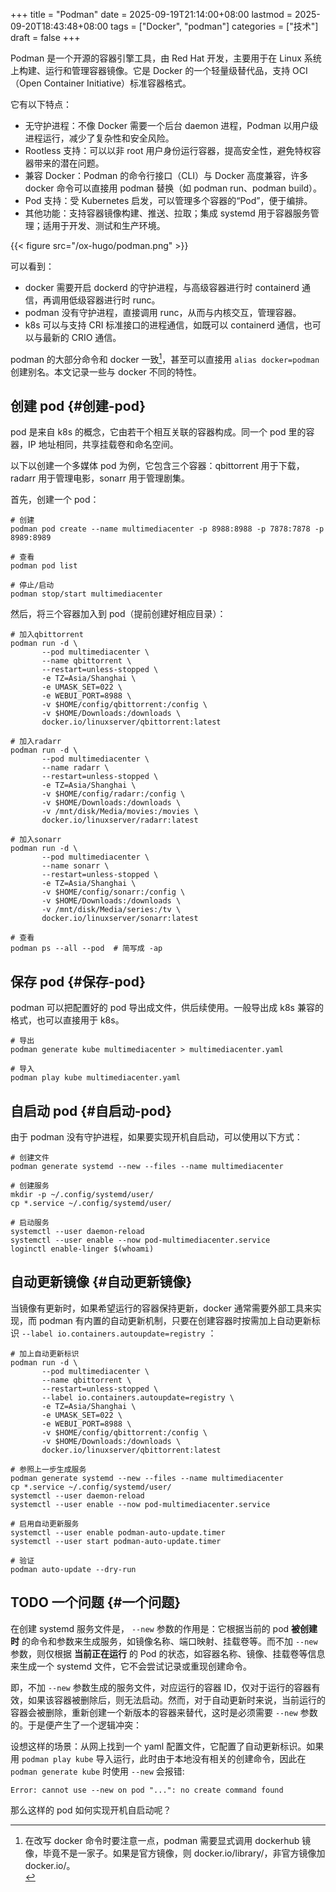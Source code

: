 +++
title = "Podman"
date = 2025-09-19T21:14:00+08:00
lastmod = 2025-09-20T18:43:48+08:00
tags = ["Docker", "podman"]
categories = ["技术"]
draft = false
+++

Podman 是一个开源的容器引擎工具，由 Red Hat 开发，主要用于在 Linux 系统上构建、运行和管理容器镜像。它是 Docker 的一个轻量级替代品，支持 OCI（Open Container Initiative）标准容器格式。 <br/>

它有以下特点： <br/>

-   无守护进程：不像 Docker 需要一个后台 daemon 进程，Podman 以用户级进程运行，减少了复杂性和安全风险。 <br/>
-   Rootless 支持：可以以非 root 用户身份运行容器，提高安全性，避免特权容器带来的潜在问题。 <br/>
-   兼容 Docker：Podman 的命令行接口（CLI）与 Docker 高度兼容，许多 docker 命令可以直接用 podman 替换（如 podman run、podman build）。 <br/>
-   Pod 支持：受 Kubernetes 启发，可以管理多个容器的“Pod”，便于编排。 <br/>
-   其他功能：支持容器镜像构建、推送、拉取；集成 systemd 用于容器服务管理；适用于开发、测试和生产环境。 <br/>

{{< figure src="/ox-hugo/podman.png" >}} <br/>

可以看到： <br/>

-   docker 需要开启 dockerd 的守护进程，与高级容器进行时 containerd 通信，再调用低级容器进行时 runc。 <br/>
-   podman 没有守护进程，直接调用 runc，从而与内核交互，管理容器。 <br/>
-   k8s 可以与支持 CRI 标准接口的进程通信，如既可以 containerd 通信，也可以与最新的 CRIO 通信。 <br/>

podman 的大部分命令和 docker 一致[^1]，甚至可以直接用 `alias docker=podman` 创建别名。本文记录一些与 docker 不同的特性。 <br/>
[^1]: 在改写 docker 命令时要注意一点，podman 需要显式调用 dockerhub 镜像，毕竟不是一家子。如果是官方镜像，则 docker.io/library/，非官方镜像加 docker.io/。 <br/>

<!--more-->


## 创建 pod {#创建-pod}

pod 是来自 k8s 的概念，它由若干个相互关联的容器构成。同一个 pod 里的容器，IP 地址相同，共享挂载卷和命名空间。 <br/>

以下以创建一个多媒体 pod 为例，它包含三个容器：qbittorrent 用于下载，radarr 用于管理电影，sonarr 用于管理剧集。 <br/>

首先，创建一个 pod： <br/>

```shell
# 创建
podman pod create --name multimediacenter -p 8988:8988 -p 7878:7878 -p 8989:8989

# 查看
podman pod list

# 停止/启动
podman stop/start multimediacenter
```

然后，将三个容器加入到 pod（提前创建好相应目录）： <br/>

```shell
# 加入qbittorrent
podman run -d \
       --pod multimediacenter \
       --name qbittorrent \
       --restart=unless-stopped \
       -e TZ=Asia/Shanghai \
       -e UMASK_SET=022 \
       -e WEBUI_PORT=8988 \
       -v $HOME/config/qbittorrent:/config \
       -v $HOME/Downloads:/downloads \
       docker.io/linuxserver/qbittorrent:latest

# 加入radarr
podman run -d \
       --pod multimediacenter \
       --name radarr \
       --restart=unless-stopped \
       -e TZ=Asia/Shanghai \
       -v $HOME/config/radarr:/config \
       -v $HOME/Downloads:/downloads \
       -v /mnt/disk/Media/movies:/movies \
       docker.io/linuxserver/radarr:latest

# 加入sonarr
podman run -d \
       --pod multimediacenter \
       --name sonarr \
       --restart=unless-stopped \
       -e TZ=Asia/Shanghai \
       -v $HOME/config/sonarr:/config \
       -v $HOME/Downloads:/downloads \
       -v /mnt/disk/Media/series:/tv \
       docker.io/linuxserver/sonarr:latest

# 查看
podman ps --all --pod  # 简写成 -ap
```


## 保存 pod {#保存-pod}

podman 可以把配置好的 pod 导出成文件，供后续使用。一般导出成 k8s 兼容的格式，也可以直接用于 k8s。 <br/>

```shell
# 导出
podman generate kube multimediacenter > multimediacenter.yaml

# 导入
podman play kube multimediacenter.yaml
```


## 自启动 pod {#自启动-pod}

由于 podman 没有守护进程，如果要实现开机自启动，可以使用以下方式： <br/>

```shell
# 创建文件
podman generate systemd --new --files --name multimediacenter

# 创建服务
mkdir -p ~/.config/systemd/user/
cp *.service ~/.config/systemd/user/

# 启动服务
systemctl --user daemon-reload
systemctl --user enable --now pod-multimediacenter.service
loginctl enable-linger $(whoami)
```


## 自动更新镜像 {#自动更新镜像}

当镜像有更新时，如果希望运行的容器保持更新，docker 通常需要外部工具来实现，而 podman 有内置的自动更新机制，只要在创建容器时按需加上自动更新标识 `--label io.containers.autoupdate=registry` ： <br/>

```shell
# 加上自动更新标识
podman run -d \
       --pod multimediacenter \
       --name qbittorrent \
       --restart=unless-stopped \
       --label io.containers.autoupdate=registry \
       -e TZ=Asia/Shanghai \
       -e UMASK_SET=022 \
       -e WEBUI_PORT=8988 \
       -v $HOME/config/qbittorrent:/config \
       -v $HOME/Downloads:/downloads \
       docker.io/linuxserver/qbittorrent:latest

# 参照上一步生成服务
podman generate systemd --new --files --name multimediacenter
cp *.service ~/.config/systemd/user/
systemctl --user daemon-reload
systemctl --user enable --now pod-multimediacenter.service

# 启用自动更新服务
systemctl --user enable podman-auto-update.timer
systemctl --user start podman-auto-update.timer

# 验证
podman auto-update --dry-run
```


## <span class="org-todo todo TODO">TODO</span> 一个问题 {#一个问题}

在创建 systemd 服务文件是， `--new` 参数的作用是：它根据当前的 pod **被创建时** 的命令和参数来生成服务，如镜像名称、端口映射、挂载卷等。而不加 `--new` 参数，则仅根据 **当前正在运行** 的 Pod 的状态，如容器名称、镜像、挂载卷等信息来生成一个 systemd 文件，它不会尝试记录或重现创建命令。 <br/>

即，不加 `--new` 参数生成的服务文件，对应运行的容器 ID，仅对于运行的容器有效，如果该容器被删除后，则无法启动。然而，对于自动更新时来说，当前运行的容器会被删除，重新创建一个新版本的容器来替代，这时是必须需要 `--new` 参数的。于是便产生了一个逻辑冲突： <br/>

设想这样的场景：从网上找到一个 yaml 配置文件，它配置了自动更新标识。如果用 `podman play kube` 导入运行，此时由于本地没有相关的创建命令，因此在 `podman generate kube` 时使用 `--new` 会报错: <br/>

```text
Error: cannot use --new on pod "...": no create command found
```

那么这样的 pod 如何实现开机自启动呢？ <br/>


